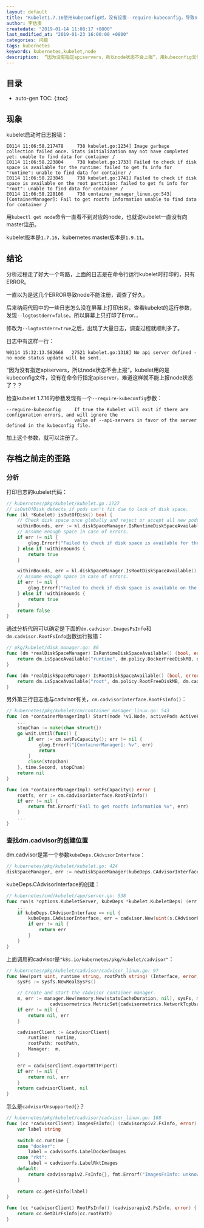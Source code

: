 ```yaml
---
layout: default
title: "Kubelet1.7.16使用kubeconfig时，没有设置--require-kubeconfig，导致node不能注册"
author: 李佶澳
createdate: "2019-01-14 11:08:17 +0800"
last_modified_at: "2019-01-23 16:00:00 +0800"
categories: 问题
tags: kubernetes
keywords: kubernetes,kubelet,node
description:  “因为没有指定apiservers，所以node状态不会上报”，用kubeconfig文件就不能上报node状态了？？
---
```


## 目录
* auto-gen TOC:
{:toc}

## 现象

kubelet启动时日志报错：

```
E0114 11:06:58.217478     738 kubelet.go:1234] Image garbage collection failed once. Stats initialization may not have completed yet: unable to find data for container /
E0114 11:06:58.223804     738 kubelet.go:1733] Failed to check if disk space is available for the runtime: failed to get fs info for "runtime": unable to find data for container /
E0114 11:06:58.223845     738 kubelet.go:1741] Failed to check if disk space is available on the root partition: failed to get fs info for "root": unable to find data for container /
E0114 11:06:58.228106     738 container_manager_linux.go:543] [ContainerManager]: Fail to get rootfs information unable to find data for container /
```

用`kubectl get node`命令一直看不到对应的node，也就说kubelet一直没有向master注册。

kubelet版本是`1.7.16`，kubernetes master版本是`1.9.11`。

## 结论

分析过程走了好大一个弯路，上面的日志是在命令行运行kubelet时打印的，只有ERROR。

一直以为是这几个ERROR导致node不能注册，调查了好久。

后来纳闷代码中的一些日志怎么没在屏幕上打印出来，查看kubelet的运行参数，发现`--logtostderr=false`，所以屏幕上只打印了Error...

修改为`--logtostderr=true`之后，出现了大量日志，调查过程就顺利多了。

日志中有这样一行：

```
W0114 15:32:13.582668   27521 kubelet.go:1318] No api server defined - no node status update will be sent.
```

“因为没有指定apiservers，所以node状态不会上报”。kubelet用的是kubeconfig文件，没有在命令行指定apiserver，难道这样就不能上报node状态了？？

检查kubelet 1.7.16的参数发现有一个`--require-kubeconfig`参数：

	--require-kubeconfig     If true the Kubelet will exit if there are configuration errors, and will ignore the 
	                         value of --api-servers in favor of the server defined in the kubeconfig file.

加上这个参数，就可以注册了。

## 存档之前走的歪路

### 分析

打印日志的kubelet代码：

```go
// kubernetes/pkg/kubelet/kubelet.go：1727
// isOutOfDisk detects if pods can't fit due to lack of disk space.
func (kl *Kubelet) isOutOfDisk() bool {
	// Check disk space once globally and reject or accept all new pods.
	withinBounds, err := kl.diskSpaceManager.IsRuntimeDiskSpaceAvailable()
	// Assume enough space in case of errors.
	if err != nil {
		glog.Errorf("Failed to check if disk space is available for the runtime: %v", err)
	} else if !withinBounds {
		return true
	}

	withinBounds, err = kl.diskSpaceManager.IsRootDiskSpaceAvailable()
	// Assume enough space in case of errors.
	if err != nil {
		glog.Errorf("Failed to check if disk space is available on the root partition: %v", err)
	} else if !withinBounds {
		return true
	}
	return false
}
```

通过分析代码可以确定是下面的`dm.cadvisor.ImagesFsInfo`和`dm.cadvisor.RootFsInfo`函数运行报错：

```go
// pkg/kubelet/disk_manager.go: 86
func (dm *realDiskSpaceManager) IsRuntimeDiskSpaceAvailable() (bool, error) {
	return dm.isSpaceAvailable("runtime", dm.policy.DockerFreeDiskMB, dm.cadvisor.ImagesFsInfo)
}

func (dm *realDiskSpaceManager) IsRootDiskSpaceAvailable() (bool, error) {
	return dm.isSpaceAvailable("root", dm.policy.RootFreeDiskMB, dm.cadvisor.RootFsInfo)
}
```

另外第三行日志也与cadvisor有关，`cm.cadvisorInterface.RootFsInfo()`：

```go
// kubernetes/pkg/kubelet/cm/container_manager_linux.go: 543
func (cm *containerManagerImpl) Start(node *v1.Node, activePods ActivePodsFunc) error {
	...
	stopChan := make(chan struct{})
	go wait.Until(func() {
		if err := cm.setFsCapacity(); err != nil {
			glog.Errorf("[ContainerManager]: %v", err)
			return
		}
		close(stopChan)
	}, time.Second, stopChan)
	return nil
}

func (cm *containerManagerImpl) setFsCapacity() error {
	rootfs, err := cm.cadvisorInterface.RootFsInfo()
	if err != nil {
		return fmt.Errorf("Fail to get rootfs information %v", err)
	}
	...
}
```

### 查找dm.cadvisor的创建位置

dm.cadvisor是第一个参数`kubeDeps.CAdvisorInterface`：

```go
// kubernetes/pkg/kubelet/kubelet.go: 424
diskSpaceManager, err := newDiskSpaceManager(kubeDeps.CAdvisorInterface, diskSpacePolicy)
```

kubeDeps.CAdvisorInterface的创建：

```go
// kubernetes/cmd/kubelet/app/server.go: 538
func run(s *options.KubeletServer, kubeDeps *kubelet.KubeletDeps) (err error) {
	...
	if kubeDeps.CAdvisorInterface == nil {
		kubeDeps.CAdvisorInterface, err = cadvisor.New(uint(s.CAdvisorPort), s.ContainerRuntime, s.RootDirectory)
		if err != nil {
			return err
		}
	}
}
```

上面调用的cadvisor是`"k8s.io/kubernetes/pkg/kubelet/cadvisor"`：

```go
// kubernetes/pkg/kubelet/cadvisor/cadvisor_linux.go: 97
func New(port uint, runtime string, rootPath string) (Interface, error) {
	sysFs := sysfs.NewRealSysFs()

	// Create and start the cAdvisor container manager.
	m, err := manager.New(memory.New(statsCacheDuration, nil), sysFs, maxHousekeepingInterval, allowDynamicHousekeeping, \
	            cadvisormetrics.MetricSet{cadvisormetrics.NetworkTcpUsageMetrics: struct{}{}}, http.DefaultClient)
	if err != nil {
		return nil, err
	}

	cadvisorClient := &cadvisorClient{
		runtime:  runtime,
		rootPath: rootPath,
		Manager:  m,
	}

	err = cadvisorClient.exportHTTP(port)
	if err != nil {
		return nil, err
	}
	return cadvisorClient, nil
}
```

怎么是`cadvisorUnsupported{}`？

```go
// kubernetes/pkg/kubelet/cadvisor/cadvisor_linux.go: 188
func (cc *cadvisorClient) ImagesFsInfo() (cadvisorapiv2.FsInfo, error) {
	var label string
	
	switch cc.runtime {
	case "docker":
		label = cadvisorfs.LabelDockerImages
	case "rkt":
		label = cadvisorfs.LabelRktImages
	default:
		return cadvisorapiv2.FsInfo{}, fmt.Errorf("ImagesFsInfo: unknown runtime: %v", cc.runtime)
	}
	
	return cc.getFsInfo(label)
}

func (cc *cadvisorClient) RootFsInfo() (cadvisorapiv2.FsInfo, error) {
	return cc.GetDirFsInfo(cc.rootPath)
}
```
